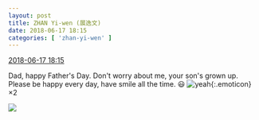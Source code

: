 ```yaml
---
layout: post
title: ZHAN Yi-wen (展逸文)
date: 2018-06-17 18:15
categories: [ 'zhan-yi-wen' ]
---
```


<div class="weibo-info">
  <a href="https://weibo.com/6108090526/GlNNQ8s10">2018-06-17 18:15</a>
</div>

Dad, happy Father's Day. Don't worry about me, your son's grown up. Please be happy every day, have smile all the time. 😃 ![yeah](https://img.t.sinajs.cn/t4/appstyle/expression/ext/normal/29/2018new_ye_org.png){:.emoticon}×2

<!-- more -->

<a href="//wx3.sinaimg.cn/mw690/006FmVn8ly1fsecbndu5rj30qo0zkdpp.jpg">
  <img class="weibo-pic-preview" src="//wx3.sinaimg.cn/orj360/006FmVn8ly1fsecbndu5rj30qo0zkdpp.jpg" />
</a>
